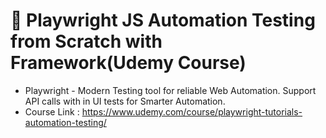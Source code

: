 # 🔰 Playwright JS Automation Testing from Scratch with Framework(Udemy Course)

- Playwright - Modern Testing tool for reliable Web Automation. Support API calls with in UI tests for Smarter Automation.
- Course Link : <https://www.udemy.com/course/playwright-tutorials-automation-testing/>
